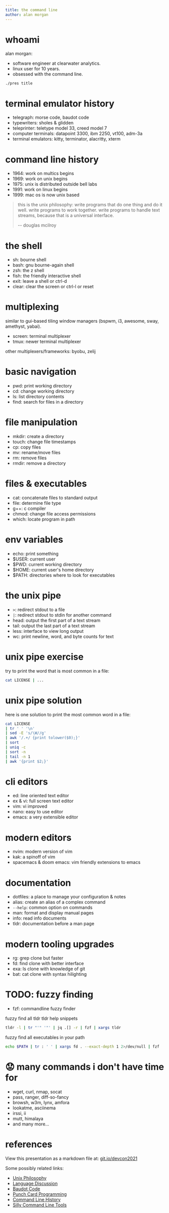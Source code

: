 ```yaml
---
title: the command line
author: alan morgan
---
```


# whoami
alan morgan:
- software engineer at clearwater analytics.
- linux user for 10 years.
- obsessed with the command line.

```end-script
./pres title
```

# terminal emulator history
- telegraph: morse code, baudot code
- typewriters: sholes & glidden
- teleprinter: teletype model 33, creed model 7
- computer terminals: datapoint 3300, ibm 2250, vt100, adm-3a
- terminal emulators: kitty, terminator, alacritty, xterm

# command line history
- 1964: work on multics begins
- 1969: work on unix begins
- 1975: unix is distributed outside bell labs
- 1991: work on linux begins
- 1999: mac os is now unix based

> this is the unix philosophy: write programs that do one thing and do it well.
> write programs to work together. write programs to handle text streams, because
> that is a universal interface.
>
> -- douglas mcilroy

# the shell
- sh: bourne shell
- bash: gnu bourne-again shell
- zsh: the z shell
- fish: the friendly interactive shell
- exit: leave a shell or ctrl-d
- clear: clear the screen or ctrl-l or reset

# multiplexing
similar to gui-based tiling window managers (bspwm, i3, awesome, sway, amethyst, yabai).

- screen: terminal multiplexer
- tmux: newer terminal multiplexer

other multiplexers/frameworks: byobu, zelij

# basic navigation
- pwd: print working directory
- cd: change working directory
- ls: list directory contents
- find: search for files in a directory

# file manipulation
- mkdir: create a directory
- touch: change file timestamps
- cp: copy files
- mv: rename/move files
- rm: remove files
- rmdir: remove a directory

# files & executables
- cat: concatenate files to standard output
- file: determine file type
- g++: c compiler
- chmod: change file access permissions
- which: locate program in path

# env variables
- echo: print something
- $USER: current user
- $PWD: current working directory
- $HOME: current user's home directory
- $PATH: directories where to look for executables

# the unix pipe
- `>`: redirect stdout to a file
- `|`: redirect stdout to stdin for another command
- head: output the first part of a text stream
- tail: output the last part of a text stream
- less: interface to view long output
- wc: print newline, word, and byte counts for text

# unix pipe exercise
try to print the word that is most common in a file:

```sh
cat LICENSE | ...
```

# unix pipe solution
here is one solution to print the most common word in a file:

```sh
cat LICENSE
| tr ' ' '\n'
| sed -E 's/\W//g'
| awk '/.+/ {print tolower($0);}'
| sort
| uniq -c
| sort -n
| tail -n 1
| awk '{print $2;}'
```

# cli editors
- ed: line oriented text editor
- ex & vi: full screen text editor
- vim: vi improved
- nano: easy to use editor
- emacs: a very extensible editor

# modern editors
- nvim: modern version of vim
- kak: a spinoff of vim
- spacemacs & doom emacs: vim friendly extensions to emacs

# documentation
- dotfiles: a place to manage your configuration & notes
- alias: create an alias of a complex command
- `--help`: common option on commands
- man: format and display manual pages
- info: read info documents
- tldr: documentation before a man page

# modern tooling upgrades
- rg: grep clone but faster
- fd: find clone with better interface
- exa: ls clone with knowledge of git
- bat: cat clone with syntax hilighting

# TODO: fuzzy finding
- fzf: commandline fuzzy finder

fuzzy find all tldr tldr help snippets
```sh
tldr -l | tr "'" '"' | jq .[] -r | fzf | xargs tldr
```

fuzzy find all executables in your path
```sh
echo $PATH | tr : ' ' | xargs fd . --exact-depth 1 2>/dev/null | fzf
```

# 😟 many commands i don't have time for
- wget, curl, nmap, socat
- pass, ranger, diff-so-fancy
- browsh, w3m, lynx, amfora
- lookatme, asciinema
- irssi, ii
- mutt, himalaya
- and many more...

# references
View this presentation as a markdown file at: [git.io/devcon2021](https://git.io/devcon2021)

Some possibly related links:
- [Unix Philosophy](https://en.wikipedia.org/wiki/Unix_philosophy)
- [Language Discussion](https://www.youtube.com/watch?v=xnCgoEyz31M)
- [Baudot Code](https://en.wikipedia.org/wiki/Baudot_code)
- [Punch Card Programming](https://www.youtube.com/watch?v=KG2M4ttzBnY)
- [Command Line History](https://en.wikipedia.org/wiki/Command-line_interface#History)
- [Silly Command Line Tools](https://opensource.com/article/18/12/linux-toy-boxes)
